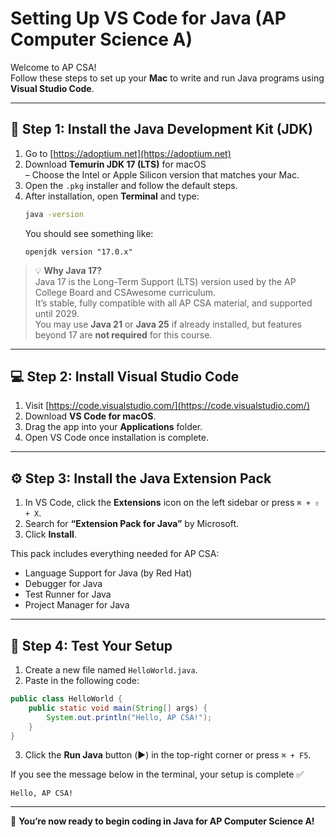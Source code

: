 # Setting Up VS Code for Java (AP Computer Science A)

Welcome to AP CSA!  
Follow these steps to set up your **Mac** to write and run Java programs using **Visual Studio Code**.

---

## 🧩 Step 1: Install the Java Development Kit (JDK)

1. Go to [https://adoptium.net](https://adoptium.net)
2. Download **Temurin JDK 17 (LTS)** for macOS  
   – Choose the Intel or Apple Silicon version that matches your Mac.  
3. Open the `.pkg` installer and follow the default steps.  
4. After installation, open **Terminal** and type:
   ```bash
   java -version
   ```
   You should see something like:
   ```
   openjdk version "17.0.x"
   ```

> 💡 **Why Java 17?**  
> Java 17 is the Long-Term Support (LTS) version used by the AP College Board and CSAwesome curriculum.  
> It’s stable, fully compatible with all AP CSA material, and supported until 2029.  
> You may use **Java 21** or **Java 25** if already installed, but features beyond 17 are **not required** for this course.

---

## 💻 Step 2: Install Visual Studio Code

1. Visit [https://code.visualstudio.com/](https://code.visualstudio.com/)  
2. Download **VS Code for macOS**.  
3. Drag the app into your **Applications** folder.  
4. Open VS Code once installation is complete.

---

## ⚙️ Step 3: Install the Java Extension Pack

1. In VS Code, click the **Extensions** icon on the left sidebar or press `⌘ + ⇧ + X`.  
2. Search for **“Extension Pack for Java”** by Microsoft.  
3. Click **Install**.

This pack includes everything needed for AP CSA:
- Language Support for Java (by Red Hat)
- Debugger for Java
- Test Runner for Java
- Project Manager for Java

---

## 🧪 Step 4: Test Your Setup

1. Create a new file named `HelloWorld.java`.
2. Paste in the following code:

```java
public class HelloWorld {
    public static void main(String[] args) {
        System.out.println("Hello, AP CSA!");
    }
}
```

3. Click the **Run Java** button (▶️) in the top-right corner or press `⌘ + F5`.

If you see the message below in the terminal, your setup is complete ✅

```
Hello, AP CSA!
```

---

🎉 **You’re now ready to begin coding in Java for AP Computer Science A!**
